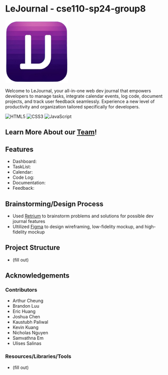 # LeJournal - cse110-sp24-group8

<img src="./src/scripts/main/public/icons/journallogo-icon.png" width="200">

Welcome to LeJournal, your all-in-one web dev journal that empowers developers to manage tasks, integrate calendar events, log code, document projects, and track user feedback seamlessly. Experience a new level of productivity and organization tailored specifically for developers.

![HTML5](https://img.shields.io/badge/HTML5-E34F26?style=for-the-badge&logo=html5&logoColor=white)
![CSS3](https://img.shields.io/badge/CSS3-1572B6?style=for-the-badge&logo=css3&logoColor=white)
![JavaScript](https://img.shields.io/badge/JavaScript-323330?style=for-the-badge&logo=javascript&logoColor=F7DF1E)

## Learn More About our [Team](/admin/team.md)!

## Features

- Dashboard:
- TaskList:
- Calendar:
- Code Log:
- Documentation:
- Feedback:

## Brainstorming/Design Process

- Used [Retrium](https://app.retrium.com/) to brainstorm problems and solutions for possible dev journal features
- Ultilized [Figma](https://www.figma.com/) to design wireframing, low-fidelity mockup, and high-fidelity mockup

## Project Structure

- (fill out)

## Acknowledgements

### Contributors

- Arthur Cheung
- Brandon Luu
- Eric Huang
- Joshua Chen
- Kaustubh Paliwal
- Kevin Kuang
- Nicholas Nguyen
- Samvathna Em
- Ulises Salinas

### Resources/Libraries/Tools

- (fill out)